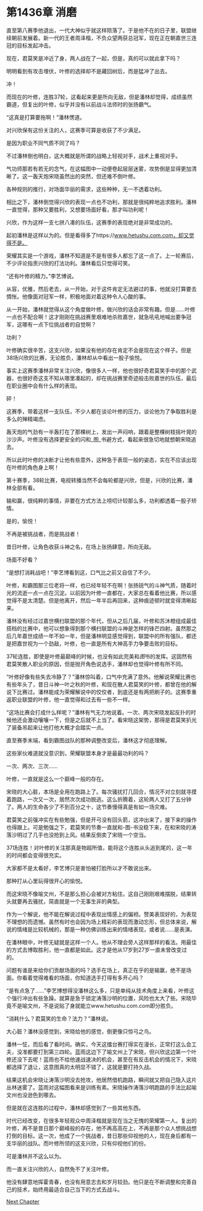 # 第1436章 消磨

直至第八赛季他退出，一代大神似乎就这样陨落了。于是他不在的日子里，联盟继续朝前发展着。新一代的王者周泽楷，不负众望两获总冠军，现在正在朝嘉世三连冠的目标发起冲击。

现在，君莫笑是冲近了身，两人战在了一起，但是，真的可以就此拿下吗？

明明看到有攻击埋伏，叶修的选择却不是藏回树后，而是猛冲了出去。

冲！

而现在的叶修，连胜37轮，这看起来更是所向无敌，但是潘林却觉得，成绩虽然霸道，但复出的叶修，似乎并没有以前战斗法师时的张扬霸气。

“这真是打算要拖啊！”潘林愣道。

对兴欣保有这份关注的人，这赛季可算是收获了不少满足。

是因为职业不同气质不同了吗？

不过潘林倒也明白，这大概就是所谓的战略上轻视对手，战术上重视对手。

气功师那若有若无的念气，在这幅图中一动便卷起层层迷雾，攻势倒是显得更加清晰了。这一轰天炮宋晓虽然出的突然，但还难不倒叶修。

各种规则的推行，对场面华丽的需求，这些种种，无一不透着功利。

相比之下，潘林倒觉得兴欣的表现一点也不功利，那就是很纯粹地追求胜利。潘林一直觉得，那种又要胜利，又想要场面好看，那才叫功利呢！

兴欣，作为这样一支七拼八凑的队伍，这赛季的表现绝对是非常成功的。

起初潘林是这样以为的。但是看得多了https://www.hetushu.com.com，却又觉得不是。

荣耀其实是一个游戏，潘林不知道是不是有很多人都忘了这一点了。上一轮赛后，不少评论指责兴欣的打法功利。潘林看后只觉得可笑。

“还有叶修的精力。”李艺博说。

从容，优雅，然后老去，从一开始，对于这件肯定无法避过的事，他就没打算要去惆怅。他像面对冠军一样，积极地面对着这种令人心酸的事。

从一开始，潘林就觉得从这个角度做叶修，做兴欣的话会非常有趣。但是……叶修一点也不配合啊！这才刚刚在挑战赛里艰难地杀败嘉世，就急吼吼地喊出要争冠军，这哪有一点下位挑战者的自觉啊？

功利？

叶修确实很辛苦，这支兴欣，如果没有他的存在肯定不会是现在这个样子。但是38场兴欣的比赛，无论胜负，潘林却从中看出一股子愉悦。

事实上这赛季潘林非常关注兴欣，像很多人一样，他也很好奇君莫笑手中的那个武器，也很好奇这支不知从哪里凑起的，却在挑战赛里奇迹般击败嘉世的队伍，最后在职业圈中会有什么样的表现。

砰！

这赛季，带着这样一支队伍，不少人都在谈论叶修的压力，谈论他为了争取胜利是多么的殚精竭虑。

轰天炮的气劲有一半轰打在了那棵树上，发出一声闷响，跟着是整棵树枝摇叶晃的沙沙声。叶修没有选择更安全的闪和_图_书避方式，看起来很急切地就想朝宋晓追去。

所以此时叶修的决断才让他有些意外，这种急于表现一般的姿态，实在不应该出现在叶修的角色身上啊！

第十赛季，38轮比赛，电视转播当然不会每轮都是兴欣，但是，兴欣的比赛，潘林全部有看。

输和赢，很纯粹的事情，非要在方式方法上唠叨计较那么多，功利都透着一股子矫情。

是的，愉悦！

不再是被挑战者，而是挑战者！

昔日叶修，让角色收获斗神之名，在场上张扬肆意，所向无敌。

场面不好看？

“是想打消耗战吧！”李艺博看到这，口气比之前又自信了不少。

叶修，和霸图那三位老将一样，也已经年轻不在啊！张扬锐气的斗神气质，随着时光的流逝一点一点在沉淀。以前因为叶修一直都在，大家总在看着他比赛，所以感觉得不是太清楚。但是他离开，然后一年半后再回来，这种痕迹顿时就变得清晰起来。

潘林没有经过过嘉世横扫联盟的那个年代，但从之后几届，叶修和苏沐橙组成最佳搭档的比赛中，他可以想象得到那个横扫联盟的斗神是怎样的锋芒四射。虽然那之后几年嘉世成绩一年不如一年，但是潘林明显感觉得到，联盟中的所有强队，都还是把嘉世视为一个劲敌，叶修，也一直是所有大神高手力争要击败的目标。

37轮连胜，即使是叶修最巅峰的时候，也没有如此完美和*图*书的发挥。这固然有君莫笑散人职业的原因，但是抛开角色说选手，潘林却也觉得叶修有所不同。

“叶修好像有些失去冷静了？”潘林惊叫着，口气中充满了意外。他解说荣耀比赛也有些年头了，昔日斗神一叶之秋的叶修，和现在散人君莫笑的叶修，都曾在他的解说下比赛过。潘林能成为荣耀解说中的佼佼者，到底还是有两把刷子的。这赛季重返职业联盟的叶修，他一直觉得和过去有一些不一样。

“这场比赛会打成什么样呢？”潘林有气无力地说着。一次、两次宋晓发起反扑的时候他还会激动嚷嚷一下，但是之后就不上当了。看宋晓这架势，那得是君莫笑扒光了装备吊起来让他打他大概才会踏实一点。

直至赛季末端，看到霸图战队的那种调整改变后，潘林这才彻底理解。

这些家伙难道就没意识到，荣耀联盟本身才是最最功利的吗？

一次、两次、三次……

叶修，一直就是这么一个巅峰一般的存在。

宋晓的大心脏，本场是全用在跑路上了。每次骚扰打几回合，情况不对立刻就寻摸着跑路，一次又一次，居然次次成功脱逃。这么折腾着，这轮两人又打了五分钟了。两人的生命各少了不到百分之十，这节奏慢得真是有如一场灾难。

君莫笑之前强冲实在有些勉强，但是开弓没有回头箭，这冲出来了，接下来的操作也得跟上。可是勉强之下，君莫笑的节奏一直就和-图-书没稳下来，在和宋晓的涛落沙明过了几手也没抢到上风。结果反倒卖了宋晓一个空当。

37场连胜！对叶修的关注那真是物超所值，能将这个连胜从头追到尾的，这一年的时间都会变得很充实。

大家都不是太看好，李艺博只是害怕被打脸所以才不敢说出来。

那种打从心里玩得很开心的愉悦。

而这宋晓不像喻文州，不是那么担心会被对方粘住。这自己刚刚艰难摆脱，结果转头就要再去骚扰，简直就是一个无事生非的典型。

作为一个解说，他不能在解说过程中表现出情感上的偏袒。赞美表现好的，为表现不理想的而遗憾。虽然有时也会因为场上精彩的表现而激动忘形，但总体来说，解说的情绪是比较机械的，那是一种仿佛训练出来的情绪表现，或者说……是表演。

在潘林眼中，叶修无疑就是这样一个人。他从不理会旁人这样那样的看法。用最佳的方式去博取胜利，他一直都是如此。这才是他从17岁到27岁一直未曾改变过的。

问题有谁是来给你们贡献场面的吗？选手在场上，真正在乎的是输赢，绝不是场面。你看着觉得难看的场面，你知道选手打得有多开心吗？

“是有点急了……”李艺博想得没潘林这么多，只是单纯从技术角度上来看，叶修这个强行冲出有些急躁。就算是急于锁定涛落沙明的位置，风险也太大了些。宋晓毕竟不是喻文州，不是说贴了身就能立www.hetushu.com.com即分胜负。

“消耗什么？君莫笑的生命？法力？”潘林说。

大心脏？潘林没感觉到，宋晓给他的感觉，倒更像只惊弓之鸟。

潘林一怔，而后看了看时间。确实，今天这擂台赛打得实在漫长，正常打这么会工夫，没准都要打到第三四轮。蓝雨这边下了喻文州上了宋晓，但兴欣这边第一个叶修还没下去呢！蓝雨也不给他速战速决的机会，甚至在有反击机会的情况下，宋晓都选择了退让，这意图真的太明显不错了，这就是要打持久战。

结果这机会宋晓让涛落沙明没去抢攻，他居然借机跑路，瞬间就又把自己隐入这片丛林迷雾了。蓝雨对这幅图看来是训练有素。宋晓操作涛落沙明跑路的手法比起喻文州也没逊色到哪去。

但是就在这连胜的过程中，潘林却感觉到了一些其他东西。

时代已经改变，在很多年轻观众中周泽楷就是现在当之无愧的荣耀第一人。复出的叶修，再不是昔日那个巅峰般的存在，他不再高高在上，不再是那个众人想挑战想打倒的目标。这一次，他成了一个挑战者，昔日那些仰视他的人，现在身后都有一支华丽的战队。而叶修所领的这支兴欣，只有仰视他们的份。

可是潘林并不这么以为。

而一直关注兴欣的人，自然免不了关注叶修。

他没有肆意地挥霍青春，也没有用意志去和岁月较劲。他只是在不断调整和完善自己的技术，始终用最适合自己当下的方式去战斗。



[Next Chapter](%E7%AC%AC1437%E7%AB%A0%20%E4%B8%8D%E8%83%BD%E7%94%B1%E5%BE%97%E4%BD%A0.md)